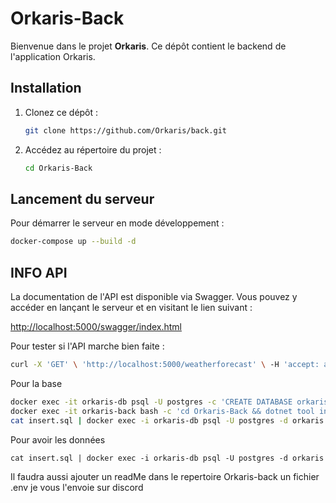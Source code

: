 # Orkaris-Back

Bienvenue dans le projet **Orkaris**. Ce dépôt contient le backend de l'application Orkaris.

## Installation

1. Clonez ce dépôt :

    ```bash
    git clone https://github.com/Orkaris/back.git
    ```

2. Accédez au répertoire du projet :

    ```bash
    cd Orkaris-Back
    ```

## Lancement du serveur

Pour démarrer le serveur en mode développement :

```bash
docker-compose up --build -d
```

## INFO API

La documentation de l'API est disponible via Swagger. Vous pouvez y accéder en lançant le serveur et en visitant le lien suivant :

[http://localhost:5000/swagger/index.html](http://localhost:5000/swagger/index.html)

Pour tester si l'API marche bien faite :
```bash
curl -X 'GET' \ 'http://localhost:5000/weatherforecast' \ -H 'accept: application/json'
```


Pour la base

```bash
docker exec -it orkaris-db psql -U postgres -c 'CREATE DATABASE orkaris;' &&
docker exec -it orkaris-back bash -c 'cd Orkaris-Back && dotnet tool install --global dotnet-ef --version 8.0.0 && export PATH="$PATH:/root/.dotnet/tools" && dotnet ef database update' &&
cat insert.sql | docker exec -i orkaris-db psql -U postgres -d orkaris

```
Pour avoir les données
```
cat insert.sql | docker exec -i orkaris-db psql -U postgres -d orkaris
```

Il faudra aussi ajouter un readMe dans le repertoire Orkaris-back un fichier .env je vous l'envoie sur discord


